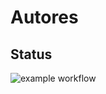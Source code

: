 # Autores

## Status

![example workflow](https://github.com/autores-uk/autores/actions/workflows/maven.yaml/badge.svg)
